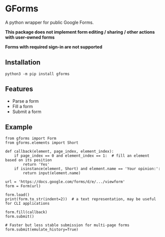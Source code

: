 # GForms

A python wrapper for public Google Forms.

**This package does not implement form editing / sharing / other actions with user-owned forms**

**Forms with required sign-in are not supported**

## Installation

```shell
python3 -m pip install gforms
```

## Features

- Parse a form
- Fill a form
- Submit a form

## Example

```python3
from gforms import Form
from gforms.elements import Short

def callback(element, page_index, element_index):
    if page_index == 0 and element_index == 1:  # fill an element based on its position
        return 'Yes'
    if isinstance(element, Short) and element.name == 'Your opinion:':
        return input(element.name)

url = 'https://docs.google.com/forms/d/e/.../viewform'
form = Form(url)

form.load()
print(form.to_str(indent=2))  # a text representation, may be useful for CLI applications

form.fill(callback)
form.submit()

# Faster but less stable submission for multi-page forms
form.submit(emulate_history=True)
```
